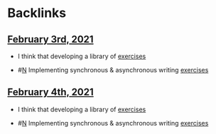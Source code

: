 
# Backlinks
## [February 3rd, 2021](<February 3rd, 2021.md>)
- I think that developing a library of [exercises](<exercises.md>)

- #[N](<N.md>) Implementing synchronous & asynchronous writing [exercises](<exercises.md>)

## [February 4th, 2021](<February 4th, 2021.md>)
- I think that developing a library of [exercises](<exercises.md>)

- #[N](<N.md>) Implementing synchronous & asynchronous writing [exercises](<exercises.md>)

